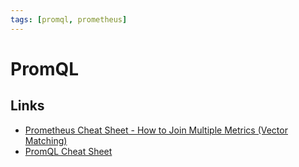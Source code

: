 ```yaml
---
tags: [promql, prometheus]
---
```

# PromQL

## Links

* [Prometheus Cheat Sheet - How to Join Multiple Metrics (Vector Matching)](https://iximiuz.com/en/posts/prometheus-vector-matching/)
* [PromQL Cheat Sheet](https://promlabs.com/promql-cheat-sheet/)
